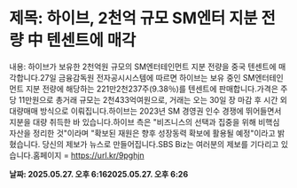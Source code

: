 # **제목: 하이브, 2천억 규모 SM엔터 지분 전량 中 텐센트에 매각**

  내용: 하이브가 보유한 2천억원 규모의 SM엔터테인먼트 지분 전량을 중국 텐센트에 매각합니다.27일 금융감독원 전자공시시스템에 따르면 하이브는 보유 중인 SM엔터테인먼트 지분 전량에 해당하는 221만2천237주(9.38％)를 텐센트에 판매합니다.가격은 주당 11만원으로 총거래 규모는 2천433억여원으로, 거래는 오는 30일 장 마감 후 시간 외 대량매매 방식으로 이뤄집니다.하이브는 2023년 SM 경영권 인수 경쟁에 뛰어들면서 지분을 대량 취득한 바 있습니다.하이브 측은 "비즈니스의 선택과 집중을 위해 비핵심 자산을 정리한 것"이라며 "확보된 재원은 향후 성장동력 확보에 활용될 예정"이라고 밝혔습니다. 당신의 제보가 뉴스로 만들어집니다.SBS Biz는 여러분의 제보를 기다리고 있습니다.홈페이지 = https://url.kr/9pghjn

  **날짜: 2025.05.27. 오후 6:162025.05.27. 오후 6:26**